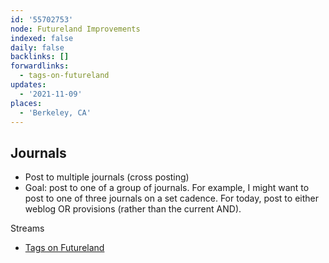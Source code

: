 ```yaml
---
id: '55702753'
node: Futureland Improvements
indexed: false
daily: false
backlinks: []
forwardlinks:
  - tags-on-futureland
updates:
  - '2021-11-09'
places:
  - 'Berkeley, CA'
---
```

## Journals 

- Post to multiple journals (cross posting)
- Goal: post to one of a group of journals. For example, I might want to post to one of three journals on a set cadence. For today, post to either weblog OR provisions (rather than the current AND). 

Streams 

- [Tags on Futureland](tags-on-futureland.md)

